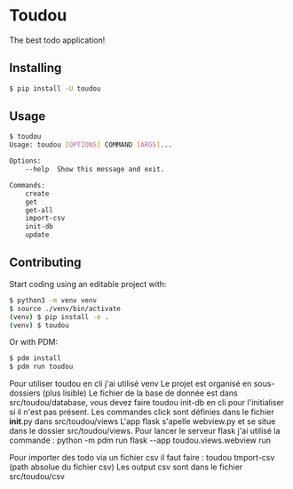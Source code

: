 # Toudou

The best todo application!


## Installing

```bash
$ pip install -U toudou
```

## Usage

```bash
$ toudou
Usage: toudou [OPTIONS] COMMAND [ARGS]...

Options:
    --help  Show this message and exit.

Commands:
    create
    get
    get-all
    import-csv
    init-db
    update
```


## Contributing

Start coding using an editable project with:

```bash
$ python3 -m venv venv
$ source ./venv/bin/activate
(venv) $ pip install -e .
(venv) $ toudou
```

Or with PDM:

```bash
$ pdm install
$ pdm run toudou
```

Pour utiliser toudou en cli j'ai utilisé venv
Le projet est organisé en sous-dossiers (plus lisible)
Le fichier de la base de donnée est dans src/toudou/database, vous devez faire toudou init-db en cli pour l'initialiser si il n'est pas présent.
Les commandes click sont définies dans le fichier __init__.py dans src/toudou/views
L'app flask s'apelle webview.py et se situe dans le dossier src/toudou/views.
Pour lancer le serveur flask j'ai utilisé la commande :
python -m pdm run flask --app toudou.views.webview run

Pour importer des todo via un fichier csv il faut faire :
toudou tmport-csv (path absolue du fichier csv)
Les output csv sont dans le fichier src/toudou/csv
